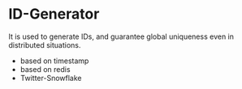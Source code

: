 # ID-Generator
It is used to generate IDs, and guarantee global uniqueness  even in distributed situations.
 - based on timestamp
 - based on redis
 - Twitter-Snowflake
